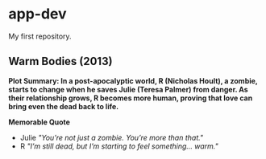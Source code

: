 # app-dev
My first repository.

## Warm Bodies (2013)
**Plot Summary: In a post-apocalyptic world, R (Nicholas Hoult), a zombie, starts to change when he saves Julie (Teresa Palmer) from danger. As their relationship grows, R becomes more human, proving that love can bring even the dead back to life.**

**Memorable Quote**
- Julie
*"You’re not just a zombie. You’re more than that."*
- R
*"I’m still dead, but I’m starting to feel something… warm."*





